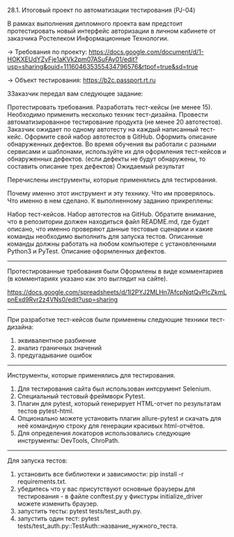 28.1. Итоговый проект по автоматизации тестирования (PJ-04)

В рамках выполнения дипломного проекта вам предстоит протестировать новый интерфейс авторизации в личном кабинете от заказчика Ростелеком Информационные Технологии.

→ Требования по проекту: https://docs.google.com/document/d/1-HOKXEUdYZyFje1aKVk2pm07ASuFAy01/edit?usp=sharing&ouid=111604635355434796576&rtpof=true&sd=true

→ Объект тестирования: https://b2c.passport.rt.ru

ЗЗаказчик передал вам следующее задание:

Протестировать требования.
Разработать тест-кейсы (не менее 15). Необходимо применить несколько техник тест-дизайна.
Провести автоматизированное тестирование продукта (не менее 20 автотестов). Заказчик ожидает по одному автотесту на каждый написанный тест-кейс. Оформите свой набор автотестов в GitHub.
Оформить описание обнаруженных дефектов. Во время обучения вы работали с разными сервисами и шаблонами, используйте их для оформления тест-кейсов и обнаруженных дефектов. (если дефекты не будут обнаружены, то составить описание трех дефектов)
Ожидаемый результат

Перечислены инструменты, которые применялись для тестирования.

Почему именно этот инструмент и эту технику.
Что им проверялось.
Что именно в нем сделано.
К выполненному заданию прикреплены:

Набор тест-кейсов.
Набор автотестов на GitHub. Обратите внимание, что в репозитории должен находиться файл README.md, где будет описано, что именно проверяют данные тестовые сценарии и какие команды необходимо выполнить для запуска тестов. Описанные команды должны работать на любом компьютере с установленными Python3 и PyTest.
Описание оформленных дефектов.

_____________________________________________________________________________________________________________________________________


Протестированные требования были Оформлены в виде комментариев (в комментариях указано как это выглядит на сайте).

https://docs.google.com/spreadsheets/d/1I2PYJ2MLHn7AfcpNqtQvPlcZkmLpnExd9Rvr2z4VNs0/edit?usp=sharing


_______________________________________________________________________________________________________________________________________


При разработке тест-кейсов были применены следующие техники тест-дизайна:
1. эквивалентное разбиение
2. анализ граничных значений
3. предугадывание ошибок

________________________________________________________________________________________________________________________________________

Инструменты, которые применялись для тестирования.
1. Для тестирования сайта был использован интсрумент Selenium.
2. Специальный тестовый фреймворк Pytest.
3. Плагин для pytest, который генерирует HTML-отчет по результатам тестов pytest-html.
4. Опционально можете установить плагин allure-pytest и скачать для неё командную строку для генерации красивых html-отчётов.
5. Для определения локаторов использовались следующие инструменты: DevTools, ChroPath.

__________________________________________________________________________________________________________________________________________

Для запуска тестов:
1. установить все библиотеки и зависимости: pip install -r requirements.txt.
2. убедитесь что у вас присутствуют основные браузеры для тестирования - в файле conftest.py у фикстуры initialize_driver можете изменить браузер.
3. запустить тесты: pytest tests/test_auth.py.
4. запустить один тест: pytest tests/test_auth.py::TestAuth::название_нужного_теста.


